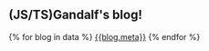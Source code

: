 <head>
<title>(JS/TS)Gandalf's blog!</title>
</head>

## (JS/TS)Gandalf's blog!


{% for blog in data %}
 [{{blog.meta}}](/{{blog._id}})
{% endfor %}

<i-mdi-github/>
<Counter client:only/>